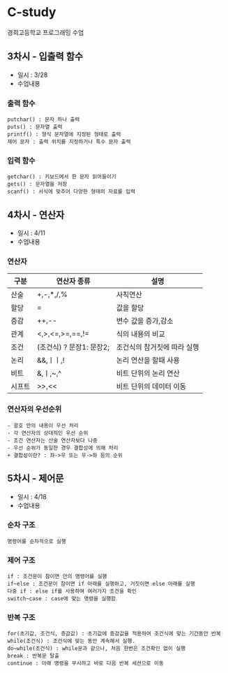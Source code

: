 # C-study
경희고등학교 프로그래밍 수업

## 3차시 - 입출력 함수
- 일시 : 3/28
- 수업내용
### 출력 함수
	putchar() : 문자 하나 출력 
	puts() : 문자열 출력
	printf() : 형식 문자열에 지정된 형태로 출력
	제어 문자 : 출력 위치를 지정하거나 특수 문자 출력

### 입력 함수
	getchar() : 키보드에서 한 문자 읽어들이기
	gets() : 문자열을 저장
	scanf() : 서식에 맞추어 다양한 형태의 자료를 입력

## 4차시 - 연산자
- 일시 : 4/11
- 수업내용 

### 연산자
|구분|연산자 종류| 설명|
|----|--------|----|
|산술|+,-,*,/,%|사칙연산|
|할당|=|값을 할당|
|증감|++,--|변수 값을 증가,감소|
|관계|<,>,<=,>=,==,!=|식의 내용의 비교|
|조건|(조건식) ? 문장1: 문장2;|조건식의 참거짓에 따라 실행|
|논리|&&,ㅣㅣ,!|논리 연산을 할때 사용|
|비트|&,ㅣ,~,^|비트 단위의 논리 연산|
|시프트|>>,<<|비트 단위의 데이터 이동|

### 연산자의 우선순위
	- 괄호 안의 내용이 우선 처리
	- 각 연산자의 상대적인 우선 순위
	- 조건 연산자는 산술 연산자보다 나중
	- 우선 순위가 동일한 경우 결합성에 의해 처리
	+ 결합성이란? : 좌->우 또는 우->좌 등의 순위


## 5차시 - 제어문
- 일시 : 4/18
- 수업내용

### 순차 구조
    명령어를 순차적으로 실행
### 제어 구조
    if : 조건문이 참이면 안의 명령어를 실행
    if~else : 조건문이 참이면 if 아래를 실행하고, 거짓이면 else 아래를 실행
    다중 if : else if를 사용하여 여러가지 조건을 확인
    switch~case : case에 맞는 명령을 실행함
### 반복 구조
    for(초기값, 조건식, 증감값) : 초기값에 증감값을 적용하여 조건식에 맞는 기간동안 반복
    while(조건식) : 조건식에 맞는 동안 계속해서 실행.
    do~while(조건식) : while문과 같으나, 처음 한번은 조건확인 없이 실행
    break : 반복문 탈출
    continue : 아래 명령을 무시하고 바로 다음 반복 세션으로 이동
    
  